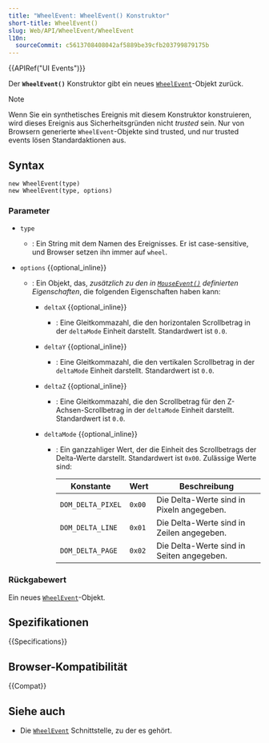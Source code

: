 ```yaml
---
title: "WheelEvent: WheelEvent() Konstruktor"
short-title: WheelEvent()
slug: Web/API/WheelEvent/WheelEvent
l10n:
  sourceCommit: c5613708408042af5889be39cfb203799879175b
---
```


{{APIRef("UI Events")}}

Der **`WheelEvent()`** Konstruktor gibt ein neues [`WheelEvent`](/de/docs/Web/API/WheelEvent)-Objekt zurück.

> [!NOTE]
> Wenn Sie ein synthetisches Ereignis mit diesem Konstruktor konstruieren, wird dieses Ereignis aus Sicherheitsgründen nicht _trusted_ sein.
> Nur von Browsern generierte `WheelEvent`-Objekte sind trusted, und nur trusted events lösen Standardaktionen aus.

## Syntax

```js-nolint
new WheelEvent(type)
new WheelEvent(type, options)
```

### Parameter

- `type`
  - : Ein String mit dem Namen des Ereignisses.
    Er ist case-sensitive, und Browser setzen ihn immer auf `wheel`.
- `options` {{optional_inline}}

  - : Ein Objekt, das, _zusätzlich zu den in [`MouseEvent()`](/de/docs/Web/API/MouseEvent/MouseEvent) definierten Eigenschaften_, die folgenden Eigenschaften haben kann:

    - `deltaX` {{optional_inline}}
      - : Eine Gleitkommazahl, die den horizontalen Scrollbetrag in der `deltaMode` Einheit darstellt.
        Standardwert ist `0.0`.
    - `deltaY` {{optional_inline}}
      - : Eine Gleitkommazahl, die den vertikalen Scrollbetrag in der `deltaMode` Einheit darstellt.
        Standardwert ist `0.0`.
    - `deltaZ` {{optional_inline}}
      - : Eine Gleitkommazahl, die den Scrollbetrag für den Z-Achsen-Scrollbetrag in der `deltaMode` Einheit darstellt.
        Standardwert ist `0.0`.
    - `deltaMode` {{optional_inline}}

      - : Ein ganzzahliger Wert, der die Einheit des Scrollbetrags der Delta-Werte darstellt. Standardwert ist `0x00`. Zulässige Werte sind:

        | Konstante         | Wert   | Beschreibung                              |
        | ----------------- | ------ | ----------------------------------------- |
        | `DOM_DELTA_PIXEL` | `0x00` | Die Delta-Werte sind in Pixeln angegeben. |
        | `DOM_DELTA_LINE`  | `0x01` | Die Delta-Werte sind in Zeilen angegeben. |
        | `DOM_DELTA_PAGE`  | `0x02` | Die Delta-Werte sind in Seiten angegeben. |

### Rückgabewert

Ein neues [`WheelEvent`](/de/docs/Web/API/WheelEvent)-Objekt.

## Spezifikationen

{{Specifications}}

## Browser-Kompatibilität

{{Compat}}

## Siehe auch

- Die [`WheelEvent`](/de/docs/Web/API/WheelEvent) Schnittstelle, zu der es gehört.
